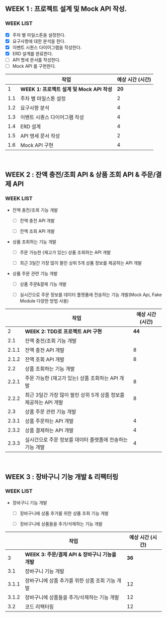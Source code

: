 ## WEEK 1 : 프로젝트 설계 및 Mock API 작성.

### WEEK LIST

- [x] 주차 별 마일스톤을 설정한다.
- [x] 요구사항에 대한 분석을 한다.
- [x] 이벤트 시퀀스 다이어그램을 작성한다.
- [x] ERD 설계를 완료한다.
- [ ] API 명세 문서를 작성한다.
- [ ] Mock API 를 구현한다.

|     | 작업 | 예상 시간 (시간) |
|-----|------|---|
| 1   | **WEEK 1: 프로젝트 설계 및 Mock API 작성** | **20** |
| 1.1 | 주차 별 마일스톤 설정 | 2 |
| 1.2 | 요구사항 분석 | 4 |
| 1.3 | 이벤트 시퀀스 다이어그램 작성 | 4 |
| 1.4 | ERD 설계 | 4 |
| 1.5 | API 명세 문서 작성 | 2 |
| 1.6 | Mock API 구현 | 4 |

<br>

## WEEK 2 : 잔액 충전/조회 API & 상품 조회 API & 주문/결제 API

### WEEK LIST
- 잔액 충전/조회 기능 개발
    - [ ] 잔액 충전 API 개발
    - [ ] 잔액 조회 API 개발


- 상품 조회하는 기능 개발
    - [ ] 주문 가능한 (재고가 있는) 상품 조회하는 API 개발 
    - [ ] 최근 3일간 가장 많이 팔린 상위 5개 상품 정보를 제공하는 API 개발


- 상품 주문 관련 기능 개발
  - [ ] 상품 주문&결제 기능 개발
  - [ ] 실시간으로 주문 정보를 데이터 플랫폼에 전송하는 기능 개발(Mock Api, Fake Module 다양한 방법 사용)


|       | 작업                                   | 예상 시간 (시간) |
|-------|--------------------------------------|------------|
| 2     | **WEEK 2: TDD로 프로젝트 API 구현**         | **44**     |
| 2.1   | 잔액 충전/조회 기능 개발                       |            |
| 2.1.1 | 잔액 충전 API 개발                         | 8          |
| 2.1.2 | 잔액 조회 API 개발                         | 8          |
| 2.2   | 상품 조회하는 기능 개발                        |            |
| 2.2.1 | 주문 가능한 (재고가 있는) 상품 조회하는 API 개발       | 8          |
| 2.2.2 | 최근 3일간 가장 많이 팔린 상위 5개 상품 정보를 제공하는 API 개발 | 8          |
| 2.3   | 상품 주문 관련 기능 개발                       |            |
| 2.3.1 | 상품 주문하는 API 개발                       | 4          |
| 2.3.2 | 상품 결제하는 API 개발                       | 4          |
| 2.3.3 | 실시간으로 주문 정보를 데이터 플랫폼에 전송하는 기능 개발     | 4          |


<br>

## WEEK 3 : 장바구니 기능 개발 & 리팩터링

### WEEK LIST



- 장바구니 기능 개발
    - [ ] 장바구니에 상품 추가를 위한 상품 조회 기능 개발
    - [ ] 장바구니에 상품들을 추가/삭제하는 기능 개발



|       | 작업                                  | 예상 시간 (시간) |
|-------|-------------------------------------|------------|
| 3     | **WEEK 3: 주문/결제 API & 장바구니 기능을 개발** | **36**     |
| 3.1   | 장바구니 기능 개발                          |            |
| 3.1.1 | 장바구니에 상품 추가를 위한 상품 조회 기능 개발         | 12         |
| 3.1.2 | 장바구니에 상품들을 추가/삭제하는 기능 개발            | 12         |
| 3.2   | 코드 리팩터링                             | 12         |
